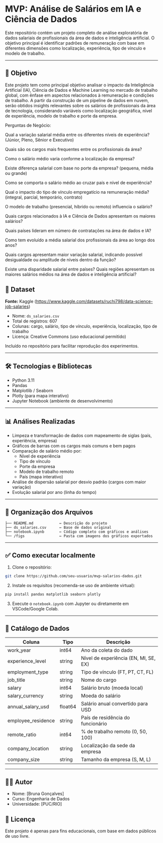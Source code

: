 # MVP: Análise de Salários em IA e Ciência de Dados

Este repositório contém um projeto completo de análise exploratória de dados salariais de profissionais da área de dados e inteligência artificial. O objetivo principal é identificar padrões de remuneração com base em diferentes dimensões como localização, experiência, tipo de vínculo e modelo de trabalho.

---

## 🎯 Objetivo

Este projeto tem como principal objetivo analisar o impacto da Inteligência Artificial (IA), Ciência de Dados e Machine Learning no mercado de trabalho global, com ênfase em aspectos relacionados à remuneração e condições de trabalho. A partir da construção de um pipeline de dados em nuvem, serão obtidos insights relevantes sobre os salários de profissionais da área de tecnologia, considerando variáveis como localização geográfica, nível de experiência, modelo de trabalho e porte da empresa.

Perguntas de Negócio:

Qual a variação salarial média entre os diferentes níveis de experiência? (Júnior, Pleno, Sênior e Executivo)

Quais são os cargos mais frequentes entre os profissionais da área?

Como o salário médio varia conforme a localização da empresa?

Existe diferença salarial com base no porte da empresa? (pequena, média ou grande)

Como se comporta o salário médio ao cruzar país e nível de experiência?

Qual o impacto do tipo de vínculo empregatício na remuneração média? (integral, parcial, temporário, contrato)

O modelo de trabalho (presencial, híbrido ou remoto) influencia o salário?

Quais cargos relacionados à IA e Ciência de Dados apresentam os maiores salários?

Quais países lideram em número de contratações na área de dados e IA?

Como tem evoluído a média salarial dos profissionais da área ao longo dos anos?

Quais cargos apresentam maior variação salarial, indicando possível desigualdade ou amplitude de níveis dentro da função?

Existe uma disparidade salarial entre países? Quais regiões apresentam os maiores salários médios na área de dados e inteligência artificial?


## 📂 Dataset

**Fonte:** Kaggle (https://www.kaggle.com/datasets/ruchi798/data-science-job-salaries)

- Nome: `ds_salaries.csv`
- Total de registros: 607
- Colunas: cargo, salário, tipo de vínculo, experiência, localização, tipo de trabalho
- Licença: Creative Commons (uso educacional permitido)

Incluído no repositório para facilitar reprodução dos experimentos.

---

## 🛠️ Tecnologias e Bibliotecas

- Python 3.11
- Pandas
- Matplotlib / Seaborn
- Plotly (para mapa interativo)
- Jupyter Notebook (ambiente de desenvolvimento)

---

## 📊 Análises Realizadas

- Limpeza e transformação de dados com mapeamento de siglas (país, experiência, empresa)
- Gráficos de barras com os cargos mais comuns e bem pagos
- Comparação de salário médio por:
  - Nível de experiência
  - Tipo de vínculo
  - Porte da empresa
  - Modelo de trabalho remoto
  - País (mapa interativo)
- Análise de dispersão salarial por desvio padrão (cargos com maior variação)
- Evolução salarial por ano (linha do tempo)

---

## 📁 Organização dos Arquivos

```
├── README.md            ← Descrição do projeto
├── ds_salaries.csv      ← Base de dados original
├── notebook.ipynb       ← Código completo com gráficos e análises
└── /figs                ← Pasta com imagens dos gráficos exportados
```

---

## ✅ Como executar localmente

1. Clone o repositório:
```bash
git clone https://github.com/seu-usuario/mvp-salarios-dados.git
```
2. Instale os requisitos (recomenda-se uso de ambiente virtual):
```bash
pip install pandas matplotlib seaborn plotly
```
3. Execute o `notebook.ipynb` com Jupyter ou diretamente em VSCode/Google Colab.

---

## 📝 Catálogo de Dados

| Coluna               | Tipo    | Descrição                                                  |
|----------------------|---------|--------------------------------------------------------------|
| work_year            | int64   | Ano da coleta do dado                                       |
| experience_level     | string  | Nível de experiência (EN, MI, SE, EX)                       |
| employment_type      | string  | Tipo de vínculo (FT, PT, CT, FL)                           |
| job_title            | string  | Nome do cargo                                               |
| salary               | int64   | Salário bruto (moeda local)                                |
| salary_currency      | string  | Moeda do salário                                            |
| annual_salary_usd    | float64 | Salário anual convertido para USD                          |
| employee_residence   | string  | País de residência do funcionário                          |
| remote_ratio         | int64   | % de trabalho remoto (0, 50, 100)                          |
| company_location     | string  | Localização da sede da empresa                            |
| company_size         | string  | Tamanho da empresa (S, M, L)                               |

---

## 🙋‍♂️ Autor

- Nome: [Bruna Gonçalves]
- Curso: Engenharia de Dados
- Universidade: [PUC/RIO]


## 📌 Licença

Este projeto é apenas para fins educacionais, com base em dados públicos de uso livre.




